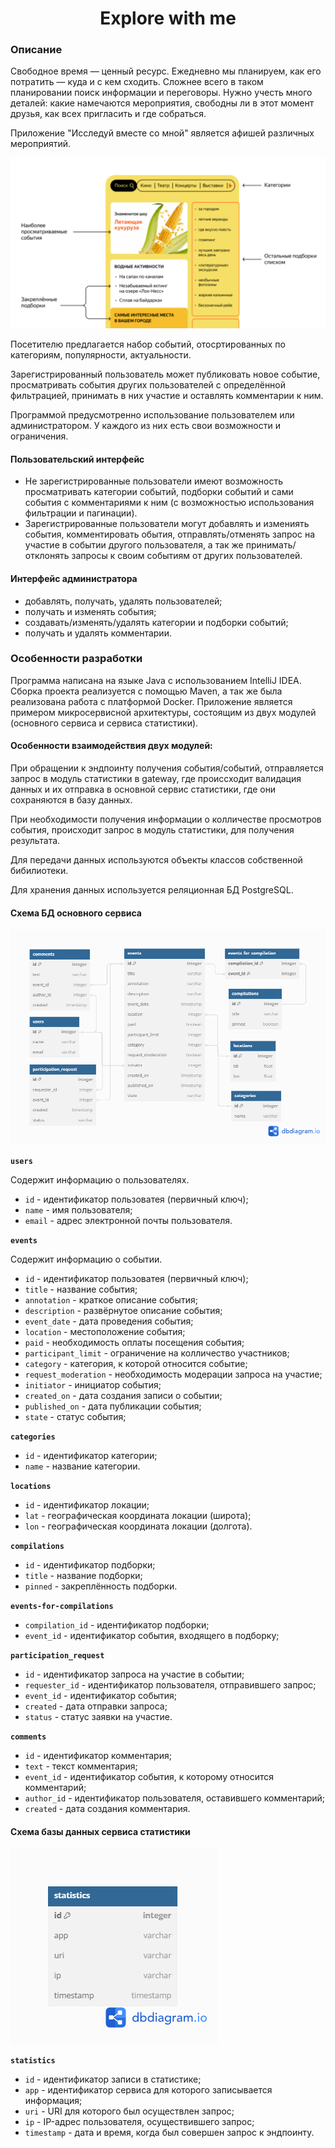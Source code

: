 <div id="header" align="center">

# Explore with me
</div>

### Описание

Свободное время — ценный ресурс. Ежедневно мы планируем, как его потратить — куда и с кем сходить. Сложнее всего в таком планировании поиск информации и переговоры. Нужно учесть много деталей: какие намечаются мероприятия, свободны ли в этот момент друзья, как всех пригласить и где собраться.

Приложение "Исследуй вместе со мной" является афишей различных мероприятий.

![Пользовательский интерфейс](image.png)

Посетителю предлагается набор событий, отосртированных по категориям, популярности, актуальности.

Зарегистрированный пользователь может публиковать новое событие, просматривать события других пользователей с определённой фильтрацией, принимать в них участие и оставлять комментарии к ним.

Программой предусмотренно использование пользователем или администратором. У каждого из них есть свои возможности и ограничения.

#### Пользовательский интерфейс

- Не зарегистрированные пользователи имеют возможность просматривать категории событий, подборки событий и сами события с комментариями к ним (с возможностью использования фильтрации и пагинации).
- Зарегистрированные пользователи могут добавлять и измениять события, комментировать обытия, отправлять/отменять запрос на участие в событии другого пользователя, а так же принимать/отклонять запросы к своим событиям от других пользователей.

#### Интерфейс администратора

- добавлять, получать, удалять пользователей;
- получать и изменять события;
- создавать/изменять/удалять категории и подборки событий;
- получать и удалять комментарии.

### Особенности разработки

Программа написана на языке Java с использованием IntelliJ IDEA.
Сборка проекта реализуется с помощью Maven, а так же была реализована работа с платформой Docker.
Приложение является примером микросервисной архитектуры, состоящим из двух модулей (основного сервиса и сервиса статистики). 

#### Особенности взаимодействия двух модулей:

При обращении к эндпоинту получения события/событий, отправляется запрос в модуль статистики в gateway, где происсходит  валидация данных и их отправка в основной сервис статистики, где они сохраняются в базу данных.

При необходимости получения информации о колличестве просмотров события, происходит запрос в модуль статистики, для получения результата.

Для передачи данных используются объекты классов собственной бибилиотеки.

Для хранения данных используется реляционная БД PostgreSQL.

#### Схема БД основного сервиса

![База данных основного сервиса](bd-service.png)

**`users`**

Содержит информацию о пользователях.

- `id` - идентификатор пользоватея (первичный ключ);
- `name` - имя пользователя;
- `email` - адрес электронной почты пользователя.

**`events`**

Содержит информацию о событии.

- `id` - идентификатор пользоватея (первичный ключ);
- `title` - название события;
- `annotation` - краткое описание события;
- `description` - развёрнутое описание события;
- `event_date` - дата проведения события;
- `location` - местоположение события;
- `paid` - необходимость оплаты посещения события;
- `participant_limit` - ограничение на колличество участников;
- `category` - категория, к которой относится событие;
- `request_moderation` - необходимость модерации запроса на участие;
- `initiator` - инициатор события;
- `created_on` - дата создания записи о событии;
- `published_on` - дата публикации события;
- `state` - статус события;

**`categories`**

- `id` - идентификатор категории;
- `name` - название категории.

**`locations`**

- `id` - идентификатор локации;
- `lat` - географическая координата локации (широта);
- `lon` - географическая координата локации (долгота).

**`compilations`**

- `id` - идентификатор подборки;
- `title` - название подборки;
- `pinned` - закреплённость подборки.

**`events-for-compilations`**

- `compilation_id` - идентификатор подборки;
- `event_id` - идентификатор события, входящего в подборку;

**`participation_request`**

- `id` - идентификатор запроса на участие в событии;
- `requester_id` - идентификатор пользователя, отправившего запрос;
- `event_id` - идентификатор события;
- `created` - дата отправки запроса;
- `status` - статус заявки на участие.

**`comments`**

- `id` - идентификатор комментария;
- `text` - текст комментария;
- `event_id` - идентификатор события, к которому относится комментарий;
- `author_id` - идентификатор пользователя, оставившего комментарий;
- `created` - дата создания комментария.


#### Схема базы данных сервиса статистики

![База данных сервиса статистики](bd-statistics.png)

**`statistics`**

- `id` - идентификатор записи в статистике;
- `app` - идентификатор сервиса для которого записывается информация;
- `uri` - URI для которого был осуществлен запрос;
- `ip` - IP-адрес пользователя, осуществившего запрос;
- `timestamp` - дата и время, когда был совершен запрос к эндпоинту.

